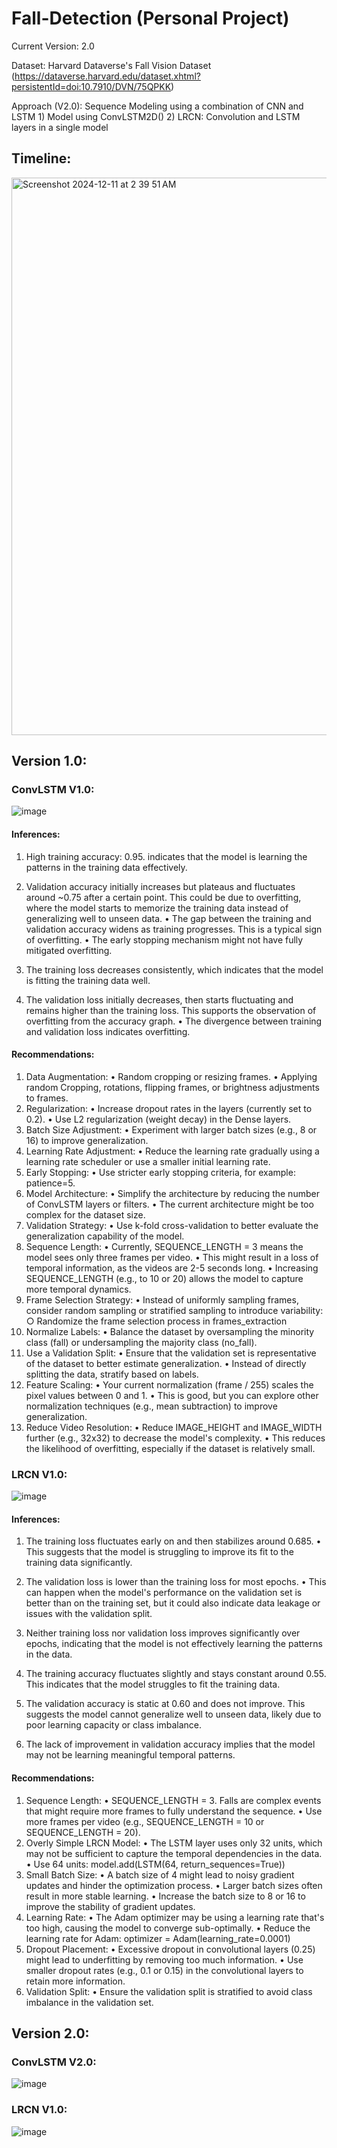 # Fall-Detection (Personal Project)

Current Version: 2.0

Dataset: Harvard Dataverse's Fall Vision Dataset (https://dataverse.harvard.edu/dataset.xhtml?persistentId=doi:10.7910/DVN/75QPKK)

Approach (V2.0): Sequence Modeling using a combination of CNN and LSTM
                  1) Model using ConvLSTM2D()
                  2) LRCN: Convolution and LSTM layers in a single model

## Timeline:
		
<img width="892" alt="Screenshot 2024-12-11 at 2 39 51 AM" src="https://github.com/user-attachments/assets/7f4be7a4-df78-4604-b8fe-c3cae78c7871">


## Version 1.0:

### ConvLSTM V1.0:

![image](https://github.com/user-attachments/assets/c8843f1d-190d-4ef3-8be0-c1853b317311)

#### Inferences:

1. High training accuracy: 0.95. indicates that the model is learning the patterns in the training data effectively.
2. Validation accuracy initially increases but plateaus and fluctuates around ~0.75 after a certain point. This could be due to overfitting, where the model starts to memorize the training data instead of generalizing well to unseen data.
	• The gap between the training and validation accuracy widens as training progresses. This is a typical sign of overfitting.
	• The early stopping mechanism might not have fully mitigated overfitting.

3. The training loss decreases consistently, which indicates that the model is fitting the training data well.
4. The validation loss initially decreases, then starts fluctuating and remains higher than the training loss. This supports the observation of overfitting from the accuracy graph.
  • The divergence between training and validation loss indicates overfitting.

#### Recommendations:

1. Data Augmentation:
	• Random cropping or resizing frames.
	• Applying random Cropping, rotations, flipping frames, or brightness adjustments to frames.
2. Regularization:
	• Increase dropout rates in the layers (currently set to 0.2).
	• Use L2 regularization (weight decay) in the Dense layers.
3. Batch Size Adjustment:
	• Experiment with larger batch sizes (e.g., 8 or 16) to improve generalization.
4. Learning Rate Adjustment:
	• Reduce the learning rate gradually using a learning rate scheduler or use a smaller initial learning rate.
5. Early Stopping:
	• Use stricter early stopping criteria, for example: patience=5.
6. Model Architecture:
	• Simplify the architecture by reducing the number of ConvLSTM layers or filters. 
	• The current architecture might be too complex for the dataset size.
7. Validation Strategy:
	• Use k-fold cross-validation to better evaluate the generalization capability of the model.
8. Sequence Length:
	• Currently, SEQUENCE_LENGTH = 3 means the model sees only three frames per video. 
	• This might result in a loss of temporal information, as the videos are 2-5 seconds long. 
	• Increasing SEQUENCE_LENGTH (e.g., to 10 or 20) allows the model to capture more temporal dynamics.
9. Frame Selection Strategy:
	• Instead of uniformly sampling frames, consider random sampling or stratified sampling to introduce variability:
		○ Randomize the frame selection process in frames_extraction
10. Normalize Labels:
	• Balance the dataset by oversampling the minority class (fall) or undersampling the majority class (no_fall).
11. Use a Validation Split:
	• Ensure that the validation set is representative of the dataset to better estimate generalization. 
	• Instead of directly splitting the data, stratify based on labels.
12. Feature Scaling:
	• Your current normalization (frame / 255) scales the pixel values between 0 and 1. 
	• This is good, but you can explore other normalization techniques (e.g., mean subtraction) to improve generalization.
13. Reduce Video Resolution:
	• Reduce IMAGE_HEIGHT and IMAGE_WIDTH further (e.g., 32x32) to decrease the model's complexity. 
	• This reduces the likelihood of overfitting, especially if the dataset is relatively small.


### LRCN V1.0:

![image](https://github.com/user-attachments/assets/6f772837-8156-405d-b89d-82d61c7be6df)

#### Inferences:

1. The training loss fluctuates early on and then stabilizes around 0.685. 
	• This suggests that the model is struggling to improve its fit to the training data significantly.
2. The validation loss is lower than the training loss for most epochs. 
	• This can happen when the model's performance on the validation set is better than on the training set, but it could also indicate data leakage or issues with the validation split.
3. Neither training loss nor validation loss improves significantly over epochs, indicating that the model is not effectively learning the patterns in the data.

4. The training accuracy fluctuates slightly and stays constant around 0.55. This indicates that the model struggles to fit the training data.
5. The validation accuracy is static at 0.60 and does not improve. This suggests the model cannot generalize well to unseen data, likely due to poor learning capacity or class imbalance.
6. The lack of improvement in validation accuracy implies that the model may not be learning meaningful temporal patterns.

#### Recommendations:

1. Sequence Length:
	• SEQUENCE_LENGTH = 3. Falls are complex events that might require more frames to fully understand the sequence.
	• Use more frames per video (e.g., SEQUENCE_LENGTH = 10 or SEQUENCE_LENGTH = 20).
2. Overly Simple LRCN Model:
	• The LSTM layer uses only 32 units, which may not be sufficient to capture the temporal dependencies in the data.
	• Use 64 units: model.add(LSTM(64, return_sequences=True))
3. Small Batch Size:
	• A batch size of 4 might lead to noisy gradient updates and hinder the optimization process. 
	• Larger batch sizes often result in more stable learning.
	• Increase the batch size to 8 or 16 to improve the stability of gradient updates.
4. Learning Rate:
	• The Adam optimizer may be using a learning rate that's too high, causing the model to converge sub-optimally.
	• Reduce the learning rate for Adam: optimizer = Adam(learning_rate=0.0001)
5. Dropout Placement:
	• Excessive dropout in convolutional layers (0.25) might lead to underfitting by removing too much information.
	• Use smaller dropout rates (e.g., 0.1 or 0.15) in the convolutional layers to retain more information.
6. Validation Split:
	• Ensure the validation split is stratified to avoid class imbalance in the validation set.


## Version 2.0:

### ConvLSTM V2.0:

![image](https://github.com/user-attachments/assets/1acc6872-08b0-4030-9294-d35b44938ce1)


### LRCN V1.0:
![image](https://github.com/user-attachments/assets/bea3b1f6-af79-4999-aa40-bcee3bcb864c)


